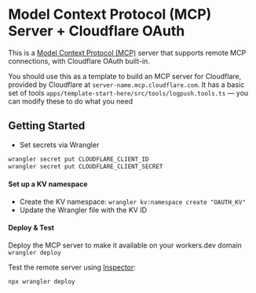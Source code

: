 # Model Context Protocol (MCP) Server + Cloudflare OAuth

This is a [Model Context Protocol (MCP)](https://modelcontextprotocol.io/introduction) server that supports remote MCP connections, with Cloudflare OAuth built-in.

You should use this as a template to build an MCP server for Cloudflare, provided by Cloudflare at `server-name.mcp.cloudflare.com`. It has a basic set of tools `apps/template-start-here/src/tools/logpush.tools.ts` — you can modify these to do what you need

## Getting Started

- Set secrets via Wrangler

```bash
wrangler secret put CLOUDFLARE_CLIENT_ID
wrangler secret put CLOUDFLARE_CLIENT_SECRET
```

#### Set up a KV namespace

- Create the KV namespace:
  `wrangler kv:namespace create "OAUTH_KV"`
- Update the Wrangler file with the KV ID

#### Deploy & Test

Deploy the MCP server to make it available on your workers.dev domain
` wrangler deploy`

Test the remote server using [Inspector](https://modelcontextprotocol.io/docs/tools/inspector):

```
npx wrangler deploy
```
